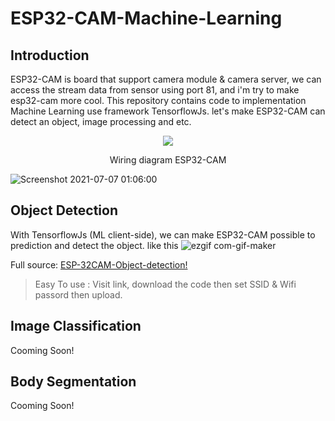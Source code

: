 # ESP32-CAM-Machine-Learning

## Introduction
ESP32-CAM is board that support camera module & camera server, we can access the stream data from sensor using port 81, and i'm try to make esp32-cam more cool.
This repository contains code to implementation Machine Learning use framework TensorflowJs. let's make ESP32-CAM can detect an object, image processing and etc.

<p align="center">
  <img src="https://user-images.githubusercontent.com/42485508/124644465-80241b80-debc-11eb-84d4-643e20126138.png" />
</p>
<p align="center">Wiring diagram ESP32-CAM</p>

![Screenshot 2021-07-07 01:06:00](https://user-images.githubusercontent.com/42485508/124646994-92538900-debf-11eb-9c23-da57479903e6.png)


## Object Detection
With TensorflowJs (ML client-side), we can make ESP32-CAM possible to prediction and detect the object.
like this 
![ezgif com-gif-maker](https://user-images.githubusercontent.com/42485508/124645552-c8900900-debd-11eb-86dc-09a5ccd56116.gif)

Full source: [ESP-32CAM-Object-detection!](https://github.com/fazaio/ESP32-CAM-Machine-Learning/tree/main/Object%20detection)
> Easy To use : Visit link, download the code then set SSID & Wifi passord then upload.

## Image Classification
Cooming Soon!

## Body Segmentation
Cooming Soon!

